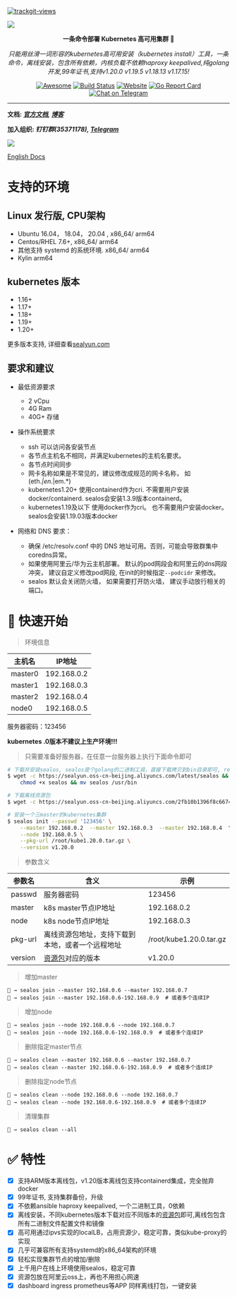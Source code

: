  <a href="https://trackgit.com">
<img src="https://us-central1-trackgit-analytics.cloudfunctions.net/token/ping/kexrkhvqjlzkdiap4zke" alt="trackgit-views" />
</a>

![](https://socialify.git.ci/fanux/sealos/image?description=1&font=Source%20Code%20Pro&forks=1&language=1&pattern=Charlie%20Brown&stargazers=1&theme=Light)

<div align="center">
  <p>
    <b>一条命令部署 Kubernetes 高可用集群 👋</b>
  </p>
  <p>
     <i>只能用丝滑一词形容的kubernetes高可用安装（kubernetes install）工具，一条命令，离线安装，包含所有依赖，内核负载不依赖haproxy keepalived,纯golang开发,99年证书,支持v1.20.0 v1.19.5 v1.18.13 v1.17.15!</i>
  </p>
  <p>

  [![Awesome](https://cdn.rawgit.com/sindresorhus/awesome/d7305f38d29fed78fa85652e3a63e154dd8e8829/media/badge.svg)](https://github.com/fanux/sealos)
  [![Build Status](https://cloud.drone.io/api/badges/fanux/sealos/status.svg)](https://cloud.drone.io/fanux/sealos)
  [![Website](https://img.shields.io/website?url=https%3A%2F%2Fpostwoman.io&logo=Postwoman)](https://sealyun.com)
  [![Go Report Card](https://goreportcard.com/badge/github.com/fanux/sealos)](https://goreportcard.com/report/github.com/fanux/sealos)
  [![Chat on Telegram](https://img.shields.io/badge/chat-Telegram-blueviolet?logo=Telegram)](https://t.me/gsealyun)

  </p>
</div>

---

**文档: _[官方文档](https://www.sealyun.com/instructions), [博客](https://fuckcloudnative.io)_**

**加入组织: _钉钉群(35371178), [Telegram](https://t.me/gsealyun)_**

![](./arch.png)

[English Docs](/README_en.md)


# 支持的环境

## Linux 发行版, CPU架构

- Ubuntu 16.04， 18.04， 20.04 ,  x86_64/ arm64
- Centos/RHEL 7.6+,  x86_64/ arm64
- 其他支持 systemd 的系统环境.  x86_64/ arm64
- Kylin arm64

## kubernetes 版本

- 1.16+
- 1.17+
- 1.18+
- 1.19+
- 1.20+

更多版本支持, 详细查看[sealyun.com](https://www.sealyun.com)

## 要求和建议

- 最低资源要求
   - 2 vCpu
   - 4G Ram
   - 40G+ 存储

- 操作系统要求
   - ssh 可以访问各安装节点
   - 各节点主机名不相同，并满足kubernetes的主机名要求。
   - 各节点时间同步
   - 网卡名称如果是不常见的，建议修改成规范的网卡名称， 如(eth.*|en.*|em.*)
   - kubernetes1.20+ 使用containerd作为cri. 不需要用户安装docker/containerd. sealos会安装1.3.9版本containerd。
   - kubernetes1.19及以下 使用docker作为cri。 也不需要用户安装docker。 sealos会安装1.19.03版本docker
 - 网络和 DNS 要求：
   - 确保 /etc/resolv.conf 中的 DNS 地址可用。否则，可能会导致群集中coredns异常。 
   - 如果使用阿里云/华为云主机部署。 默认的pod网段会和阿里云的dns网段冲突， 建议自定义修改pod网段, 在init的时候指定`--podcidr` 来修改。
   - sealos 默认会关闭防火墙， 如果需要打开防火墙， 建议手动放行相关的端口。

# 🚀 快速开始

> 环境信息

主机名|IP地址
---|---
master0|192.168.0.2 
master1|192.168.0.3 
master2|192.168.0.4 
node0|192.168.0.5 

服务器密码：123456

**kubernetes .0版本不建议上生产环境!!!**

> 只需要准备好服务器，在任意一台服务器上执行下面命令即可

```sh
# 下载并安装sealos, sealos是个golang的二进制工具，直接下载拷贝到bin目录即可, release页面也可下载
$ wget -c https://sealyun.oss-cn-beijing.aliyuncs.com/latest/sealos && \
    chmod +x sealos && mv sealos /usr/bin 

# 下载离线资源包
$ wget -c https://sealyun.oss-cn-beijing.aliyuncs.com/2fb10b1396f8c6674355fcc14a8cda7c-v1.20.0/kube1.20.0.tar.gz

# 安装一个三master的kubernetes集群
$ sealos init --passwd '123456' \
	--master 192.168.0.2  --master 192.168.0.3  --master 192.168.0.4  \
	--node 192.168.0.5 \
	--pkg-url /root/kube1.20.0.tar.gz \
	--version v1.20.0
```

> 参数含义

参数名|含义|示例
---|---|---
passwd|服务器密码|123456
master|k8s master节点IP地址| 192.168.0.2
node|k8s node节点IP地址|192.168.0.3
pkg-url|离线资源包地址，支持下载到本地，或者一个远程地址|/root/kube1.20.0.tar.gz
version|[资源包](https://www.sealyun.com/goodsDetail?type=cloud_kernel&name=kubernetes)对应的版本|v1.20.0

> 增加master

```shell script
🐳 → sealos join --master 192.168.0.6 --master 192.168.0.7
🐳 → sealos join --master 192.168.0.6-192.168.0.9  # 或者多个连续IP
```

> 增加node

```shell script
🐳 → sealos join --node 192.168.0.6 --node 192.168.0.7
🐳 → sealos join --node 192.168.0.6-192.168.0.9  # 或者多个连续IP
```
> 删除指定master节点

```shell script
🐳 → sealos clean --master 192.168.0.6 --master 192.168.0.7
🐳 → sealos clean --master 192.168.0.6-192.168.0.9  # 或者多个连续IP
```

> 删除指定node节点

```shell script
🐳 → sealos clean --node 192.168.0.6 --node 192.168.0.7
🐳 → sealos clean --node 192.168.0.6-192.168.0.9  # 或者多个连续IP
```

> 清理集群

```shell script
🐳 → sealos clean --all
```

# ✅ 特性

- [x] 支持ARM版本离线包，v1.20版本离线包支持containerd集成，完全抛弃docker
- [x] 99年证书, 支持集群备份，升级
- [x] 不依赖ansible haproxy keepalived, 一个二进制工具，0依赖
- [x] 离线安装，不同kubernetes版本下载对应不同版本的[资源包](https://www.sealyun.com/goodsDetail?type=cloud_kernel&name=kubernetes)即可,离线包包含所有二进制文件配置文件和镜像
- [x] 高可用通过ipvs实现的localLB，占用资源少，稳定可靠，类似kube-proxy的实现
- [x] 几乎可兼容所有支持systemd的x86_64架构的环境
- [x] 轻松实现集群节点的增加/删除
- [x] 上千用户在线上环境使用sealos，稳定可靠
- [x] 资源包放在阿里云oss上，再也不用担心网速
- [x] dashboard ingress prometheus等APP 同样离线打包，一键安装
